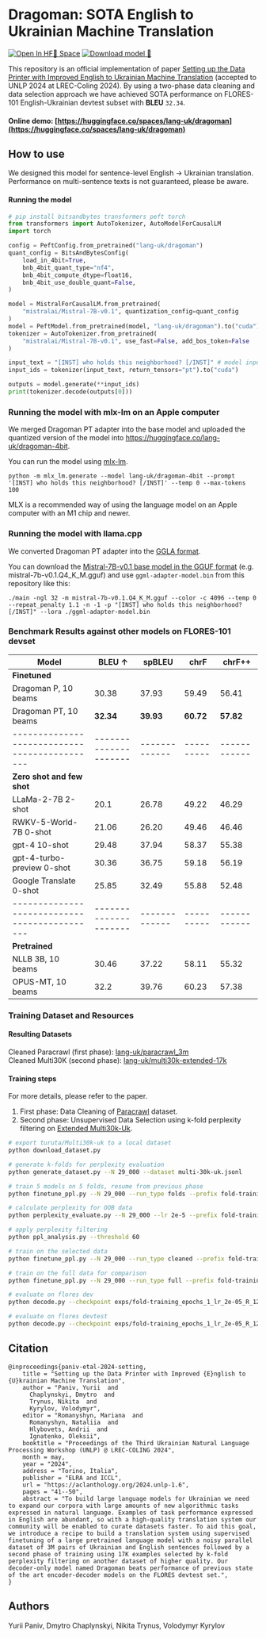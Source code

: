 # Dragoman: SOTA English to Ukrainian Machine Translation

[![Open In HF🤗 Space ](https://img.shields.io/badge/Open%20Demo-%F0%9F%A4%97%20Space-yellow)](https://huggingface.co/spaces/lang-uk/dragoman)
[![Download model 🤗 ](https://img.shields.io/badge/Download%20Model-%F0%9F%A4%97%20Model-yellow)](https://huggingface.co/lang-uk/dragoman)

This repository is an official implementation of paper [Setting up the Data Printer with Improved English to Ukrainian Machine Translation](https://arxiv.org/abs/2404.15196) (accepted to UNLP 2024 at LREC-Coling 2024).
By using a two-phase data cleaning and data selection approach we have achieved SOTA performance on FLORES-101 English-Ukrainian devtest subset with **BLEU** `32.34`.


#### Online demo: [https://huggingface.co/spaces/lang-uk/dragoman](https://huggingface.co/spaces/lang-uk/dragoman)


## How to use

We designed this model for sentence-level English -> Ukrainian translation.
Performance on multi-sentence texts is not guaranteed, please be aware.


#### Running the model


```python
# pip install bitsandbytes transformers peft torch
from transformers import AutoTokenizer, AutoModelForCausalLM
import torch

config = PeftConfig.from_pretrained("lang-uk/dragoman")
quant_config = BitsAndBytesConfig(
    load_in_4bit=True,
    bnb_4bit_quant_type="nf4",
    bnb_4bit_compute_dtype=float16,
    bnb_4bit_use_double_quant=False,
)

model = MistralForCausalLM.from_pretrained(
    "mistralai/Mistral-7B-v0.1", quantization_config=quant_config
)
model = PeftModel.from_pretrained(model, "lang-uk/dragoman").to("cuda")
tokenizer = AutoTokenizer.from_pretrained(
    "mistralai/Mistral-7B-v0.1", use_fast=False, add_bos_token=False
)

input_text = "[INST] who holds this neighborhood? [/INST]" # model input should adhere to this format
input_ids = tokenizer(input_text, return_tensors="pt").to("cuda")

outputs = model.generate(**input_ids)
print(tokenizer.decode(outputs[0]))
```

### Running the model with mlx-lm on an Apple computer


We merged Dragoman PT adapter into the base model and uploaded the quantized version of the model into https://huggingface.co/lang-uk/dragoman-4bit.

You can run the model using [mlx-lm](https://pypi.org/project/mlx-lm/).


```
python -m mlx_lm.generate --model lang-uk/dragoman-4bit --prompt '[INST] who holds this neighborhood? [/INST]' --temp 0 --max-tokens 100
```

MLX is a recommended way of using the language model on an Apple computer with an M1 chip and newer.


### Running the model with llama.cpp

We converted Dragoman PT adapter into the [GGLA format](https://huggingface.co/lang-uk/dragoman/blob/main/ggml-adapter-model.bin).

You can download the [Mistral-7B-v0.1 base model in the GGUF format](https://huggingface.co/TheBloke/Mistral-7B-v0.1-GGUF) (e.g. mistral-7b-v0.1.Q4_K_M.gguf)
and use `ggml-adapter-model.bin` from this repository like this:

```
./main -ngl 32 -m mistral-7b-v0.1.Q4_K_M.gguf --color -c 4096 --temp 0 --repeat_penalty 1.1 -n -1 -p "[INST] who holds this neighborhood? [/INST]" --lora ./ggml-adapter-model.bin
```

### Benchmark Results against other models on FLORES-101 devset


| **Model**                                   | **BLEU** $\uparrow$ | **spBLEU** | **chrF** | **chrF++** |
|---------------------------------------------|---------------------|-------------|----------|------------|
| **Finetuned**                               |                     |             |          |            |
| Dragoman P, 10 beams                        | 30.38               | 37.93       | 59.49    | 56.41      |
| Dragoman PT, 10 beams                       | **32.34**           | **39.93**   | **60.72**| **57.82**  |
|---------------------------------------------|---------------------|-------------|----------|------------|
| **Zero shot and few shot**                  |                     |             |          |            |
| LLaMa-2-7B 2-shot                           | 20.1                | 26.78       | 49.22    | 46.29      |
| RWKV-5-World-7B 0-shot                      | 21.06               | 26.20       | 49.46    | 46.46      |
| gpt-4 10-shot                               | 29.48               | 37.94       | 58.37    | 55.38      |
| gpt-4-turbo-preview 0-shot                  | 30.36               | 36.75       | 59.18    | 56.19      |
| Google Translate 0-shot                     | 25.85               | 32.49       | 55.88    | 52.48      |
|---------------------------------------------|---------------------|-------------|----------|------------|
| **Pretrained**                              |                     |             |          |            |
| NLLB 3B, 10 beams                           | 30.46               | 37.22       | 58.11    | 55.32      |
| OPUS-MT, 10 beams                           | 32.2                | 39.76       | 60.23    | 57.38      |


### Training Dataset and Resources

#### Resulting Datasets
Cleaned Paracrawl (first phase): [lang-uk/paracrawl_3m](https://huggingface.co/datasets/lang-uk/paracrawl_3m)  
Cleaned Multi30K (second phase): [lang-uk/multi30k-extended-17k](https://huggingface.co/datasets/lang-uk/multi30k-extended-17k)


#### Training steps

For more details, please refer to the paper.

1. First phase: Data Cleaning of [Paracrawl](https://huggingface.co/datasets/Helsinki-NLP/opus_paracrawl) dataset.
2. Second phase: Unsupervised Data Selection using k-fold perplexity filtering on [Extended Multi30k-Uk](https://huggingface.co/datasets/turuta/Multi30k-uk).
```bash
# export turuta/Multi30k-uk to a local dataset
python download_dataset.py

# generate k-folds for perplexity evaluation
python generate_dataset.py --N 29_000 --dataset multi-30k-uk.jsonl

# train 5 models on 5 folds, resume from previous phase
python finetune_ppl.py --N 29_000 --run_type folds --prefix fold-training --lora_checkpoint exps/dragoman-p --lr 2e-5

# calculate perplexity for OOB data
python perplexity_evaluate.py --N 29_000 --lr 2e-5 --prefix fold-training

# apply perplexity filtering
python ppl_analysis.py --threshold 60

# train on the selected data
python finetune_ppl.py --N 29_000 --run_type cleaned --prefix fold-training --lora_checkpoint exps/dragoman-p --lr 2e-5

# train on the full data for comparison
python finetune_ppl.py --N 29_000 --run_type full --prefix fold-training --lora_checkpoint exps/dragoman-p --lr 2e-5

# evaluate on flores dev
python decode.py --checkpoint exps/fold-training_epochs_1_lr_2e-05_R_128_ALPH_256_N_29000_full --subset dev

# evaluate on flores devtest
python decode.py --checkpoint exps/fold-training_epochs_1_lr_2e-05_R_128_ALPH_256_N_29000_full --subset devtest

```

## Citation

```
@inproceedings{paniv-etal-2024-setting,
    title = "Setting up the Data Printer with Improved {E}nglish to {U}krainian Machine Translation",
    author = "Paniv, Yurii  and
      Chaplynskyi, Dmytro  and
      Trynus, Nikita  and
      Kyrylov, Volodymyr",
    editor = "Romanyshyn, Mariana  and
      Romanyshyn, Nataliia  and
      Hlybovets, Andrii  and
      Ignatenko, Oleksii",
    booktitle = "Proceedings of the Third Ukrainian Natural Language Processing Workshop (UNLP) @ LREC-COLING 2024",
    month = may,
    year = "2024",
    address = "Torino, Italia",
    publisher = "ELRA and ICCL",
    url = "https://aclanthology.org/2024.unlp-1.6",
    pages = "41--50",
    abstract = "To build large language models for Ukrainian we need to expand our corpora with large amounts of new algorithmic tasks expressed in natural language. Examples of task performance expressed in English are abundant, so with a high-quality translation system our community will be enabled to curate datasets faster. To aid this goal, we introduce a recipe to build a translation system using supervised finetuning of a large pretrained language model with a noisy parallel dataset of 3M pairs of Ukrainian and English sentences followed by a second phase of training using 17K examples selected by k-fold perplexity filtering on another dataset of higher quality. Our decoder-only model named Dragoman beats performance of previous state of the art encoder-decoder models on the FLORES devtest set.",
}
```


## Authors

Yurii Paniv, Dmytro Chaplynskyi, Nikita Trynus, Volodymyr Kyrylov 
